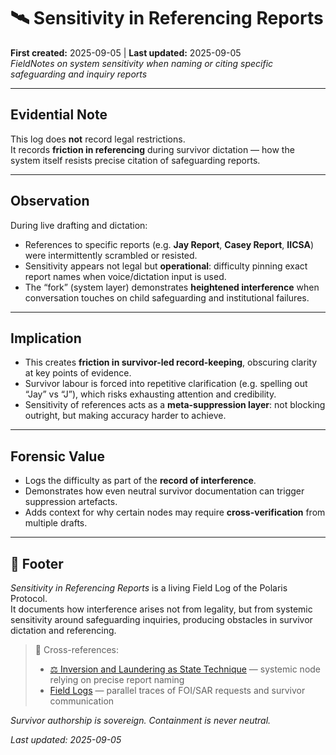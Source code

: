 # 🛰️ Sensitivity in Referencing Reports  

**First created:** 2025-09-05 | **Last updated:** 2025-09-05  
*FieldNotes on system sensitivity when naming or citing specific safeguarding and inquiry reports*  

---

## Evidential Note  

This log does **not** record legal restrictions.  
It records **friction in referencing** during survivor dictation — how the system itself resists precise citation of safeguarding reports.  

---

## Observation  

During live drafting and dictation:  
- References to specific reports (e.g. **Jay Report**, **Casey Report**, **IICSA**) were intermittently scrambled or resisted.  
- Sensitivity appears not legal but **operational**: difficulty pinning exact report names when voice/dictation input is used.  
- The “fork” (system layer) demonstrates **heightened interference** when conversation touches on child safeguarding and institutional failures.  

---

## Implication  

- This creates **friction in survivor-led record-keeping**, obscuring clarity at key points of evidence.  
- Survivor labour is forced into repetitive clarification (e.g. spelling out “Jay” vs “J”), which risks exhausting attention and credibility.  
- Sensitivity of references acts as a **meta-suppression layer**: not blocking outright, but making accuracy harder to achieve.  

---

## Forensic Value  

- Logs the difficulty as part of the **record of interference**.  
- Demonstrates how even neutral survivor documentation can trigger suppression artefacts.  
- Adds context for why certain nodes may require **cross-verification** from multiple drafts.  

---

## 🏮 Footer  

*Sensitivity in Referencing Reports* is a living Field Log of the Polaris Protocol.  
It documents how interference arises not from legality, but from systemic sensitivity around safeguarding inquiries, producing obstacles in survivor dictation and referencing.  

> 📡 Cross-references:  
> - [⚖️ Inversion and Laundering as State Technique](../Big_Picture_Protocols/🌐_System_Governance/⚖️_inversion_and_laundering_as_state_technique.md) — systemic node relying on precise report naming  
> - [Field Logs](../Field_Logs/) — parallel traces of FOI/SAR requests and survivor communication  

*Survivor authorship is sovereign. Containment is never neutral.*  

_Last updated: 2025-09-05_  
